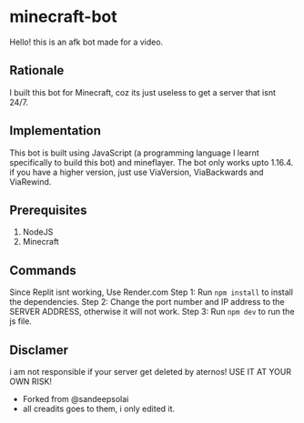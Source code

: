 # minecraft-bot
Hello! this is an afk bot made for a video.

## Rationale
I built this bot for Minecraft, coz its just useless to get a server that isnt 24/7.
## Implementation
This bot is built using JavaScript (a programming language I learnt specifically to build this bot) and mineflayer.
The bot only works upto 1.16.4.
if you have a higher version, just use ViaVersion, ViaBackwards and ViaRewind.

## Prerequisites 
1. NodeJS
2. Minecraft

## Commands
Since Replit isnt working, Use Render.com
Step 1: Run `npm install` to install the dependencies.
Step 2: Change the port number and IP address to the SERVER ADDRESS, otherwise it will not work.
Step 3: Run `npm dev` to run the js file.

## Disclamer
i am not responsible if your server get deleted by aternos!
USE IT AT YOUR OWN RISK!

- Forked from @sandeepsolai
- all creadits goes to them, i only edited it.
